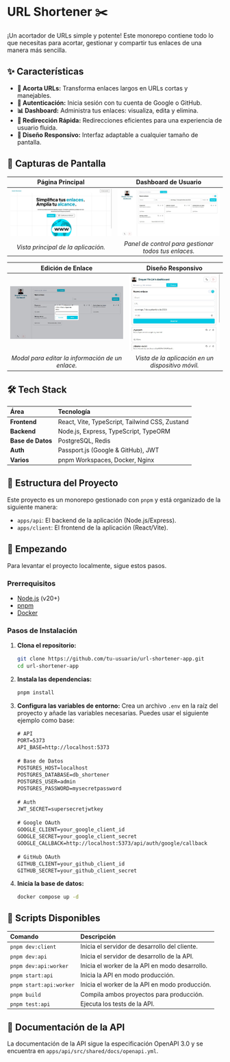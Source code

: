 # URL Shortener ✂️

¡Un acortador de URLs simple y potente! Este monorepo contiene todo lo que necesitas para acortar, gestionar y compartir tus enlaces de una manera más sencilla.

## ✨ Características

- **🔗 Acorta URLs:** Transforma enlaces largos en URLs cortas y manejables.
- **🔐 Autenticación:** Inicia sesión con tu cuenta de Google o GitHub.
- **📊 Dashboard:** Administra tus enlaces: visualiza, edita y elimina.
- **🚀 Redirección Rápida:** Redirecciones eficientes para una experiencia de usuario fluida.
- **📱 Diseño Responsivo:** Interfaz adaptable a cualquier tamaño de pantalla.

## 📸 Capturas de Pantalla

|              Página Principal               |                 Dashboard de Usuario                 |
| :-----------------------------------------: | :--------------------------------------------------: |
| ![Página Principal](apps/docs/homepage.jpg) |        ![Dashboard](apps/docs/dashboard.jpg)         |
|     _Vista principal de la aplicación._     | _Panel de control para gestionar todos tus enlaces._ |

|                Edición de Enlace                 |                 Diseño Responsivo                 |
| :----------------------------------------------: | :-----------------------------------------------: |
|  ![Edición de Enlace](apps/docs/edit-link.jpg)   |  ![Diseño Responsivo](apps/docs/responsive.jpg)   |
| _Modal para editar la información de un enlace._ | _Vista de la aplicación en un dispositivo móvil._ |

## 🛠️ Tech Stack

| Área              | Tecnología                                     |
| :---------------- | :--------------------------------------------- |
| **Frontend**      | React, Vite, TypeScript, Tailwind CSS, Zustand |
| **Backend**       | Node.js, Express, TypeScript, TypeORM          |
| **Base de Datos** | PostgreSQL, Redis                              |
| **Auth**          | Passport.js (Google & GitHub), JWT             |
| **Varios**        | pnpm Workspaces, Docker, Nginx                 |

## 📂 Estructura del Proyecto

Este proyecto es un monorepo gestionado con `pnpm` y está organizado de la siguiente manera:

- `apps/api`: El backend de la aplicación (Node.js/Express).
- `apps/client`: El frontend de la aplicación (React/Vite).

## 🚀 Empezando

Para levantar el proyecto localmente, sigue estos pasos.

### Prerrequisitos

- [Node.js](https://nodejs.org/) (v20+)
- [pnpm](https://pnpm.io/installation)
- [Docker](https://www.docker.com/get-started)

### Pasos de Instalación

1.  **Clona el repositorio:**

    ```bash
    git clone https://github.com/tu-usuario/url-shortener-app.git
    cd url-shortener-app
    ```

2.  **Instala las dependencias:**

    ```bash
    pnpm install
    ```

3.  **Configura las variables de entorno:**
    Crea un archivo `.env` en la raíz del proyecto y añade las variables necesarias. Puedes usar el siguiente ejemplo como base:

    ```env
    # API
    PORT=5373
    API_BASE=http://localhost:5373

    # Base de Datos
    POSTGRES_HOST=localhost
    POSTGRES_DATABASE=db_shortener
    POSTGRES_USER=admin
    POSTGRES_PASSWORD=mysecretpassword

    # Auth
    JWT_SECRET=supersecretjwtkey

    # Google OAuth
    GOOGLE_CLIENT=your_google_client_id
    GOOGLE_SECRET=your_google_client_secret
    GOOGLE_CALLBACK=http://localhost:5373/api/auth/google/callback

    # GitHub OAuth
    GITHUB_CLIENT=your_github_client_id
    GITHUB_SECRET=your_github_client_secret
    ```

4.  **Inicia la base de datos:**
    ```bash
    docker compose up -d
    ```

## 📜 Scripts Disponibles

| Comando                 | Descripción                                    |
| :---------------------- | :--------------------------------------------- |
| `pnpm dev:client`       | Inicia el servidor de desarrollo del cliente.  |
| `pnpm dev:api`          | Inicia el servidor de desarrollo de la API.    |
| `pnpm dev:api:worker`   | Inicia el worker de la API en modo desarrollo. |
| `pnpm start:api`        | Inicia la API en modo producción.              |
| `pnpm start:api:worker` | Inicia el worker de la API en modo producción. |
| `pnpm build`            | Compila ambos proyectos para producción.       |
| `pnpm test:api`         | Ejecuta los tests de la API.                   |

## 📖 Documentación de la API

La documentación de la API sigue la especificación OpenAPI 3.0 y se encuentra en `apps/api/src/shared/docs/openapi.yml`.
